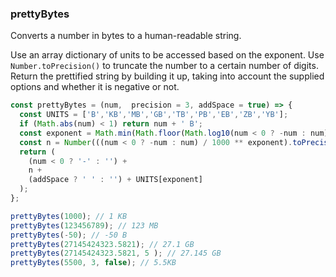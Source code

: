 ### prettyBytes

Converts a number in bytes to a human-readable string.

Use an array dictionary of units to be accessed based on the exponent. 
Use `Number.toPrecision()` to truncate the number to a certain number of digits. 
Return the prettified string by building it up, taking into account the supplied options and whether it is
negative or not.

```js
const prettyBytes = (num,  precision = 3, addSpace = true) => {
  const UNITS = ['B','KB','MB','GB','TB','PB','EB','ZB','YB'];
  if (Math.abs(num) < 1) return num + ' B';
  const exponent = Math.min(Math.floor(Math.log10(num < 0 ? -num : num) / 3), UNITS.length - 1);
  const n = Number(((num < 0 ? -num : num) / 1000 ** exponent).toPrecision(precision));
  return (
    (num < 0 ? '-' : '') +
    n +
    (addSpace ? ' ' : '') + UNITS[exponent]
  );
};
```

```js
prettyBytes(1000); // 1 KB
prettyBytes(123456789); // 123 MB
prettyBytes(-50); // -50 B
prettyBytes(27145424323.5821); // 27.1 GB
prettyBytes(27145424323.5821, 5 ); // 27.145 GB
prettyBytes(5500, 3, false); // 5.5KB
```
